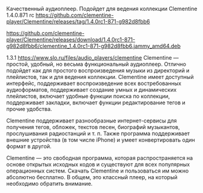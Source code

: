 Качественный аудиоплеер. Подойдет для ведения коллекции
Clementine 1.4.0.871 rc
https://github.com/clementine-player/Clementine/releases/tag/1.4.0rc1-871-g982d8fbb6

https://github.com/clementine-player/Clementine/releases/download/1.4.0rc1-871-g982d8fbb6/clementine_1.4.0rc1-871-g982d8fbb6.jammy_amd64.deb

1.3.1 https://www.slo.ru/files/audio_players/clementine
Clementine — простой, удобный, но весьма функциональный аудиоплеер. Отлично подойдет как для простого воспроизведения музыки из директорий и плейлистов, так и для ведения коллекции. Clementine имеет доступный интерфейс, поддерживает воспроизведение всех востребованных аудиоформатов, поддерживает создание умных и динамических плейлистов, включает удобные функции поиска по коллекции, поддерживает закладки, включает функции редактирование тегов и прочие удобства.

Clementine поддерживает разнообразные интернет-сервисы для получения тегов, обложек, текстов песен, биографий музыкантов, прослушивания радиостанций и т. п. Также программа поддерживает внешние устройства (в том числе iPhone) и умеет конвертировать один формат в другой.

Clementine — это свободная программа, которая распространяется на основе открытых исходных кодов и существуют для всех популярных операционных систем. Скачать Clementine и пользоваться им можно абсолютно бесплатно. В общем, это классный плеер, на который необходимо обратить внимание.
